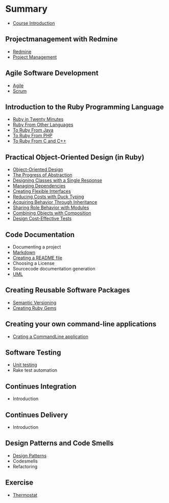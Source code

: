 # Summary

* [Course Introduction](README.md)

## Projectmanagement with Redmine

* [Redmine](redmine/redmine.md)
* [Project Management](redmine/projectmanagement.md)

## Agile Software Development

* [Agile](agile/agile.md)
* [Scrum](agile/scrum.md)

## Introduction to the Ruby Programming Language

* [Ruby in Twenty Minutes](ruby/ruby_in_twenty_minutes.md)
* [Ruby From Other Languages](ruby/ruby_from_other_languages.md)
* [To Ruby From Java](ruby/to_ruby_from_java.md)
* [To Ruby From PHP](ruby/to_ruby_from_php.md)
* [To Ruby From C and C++](ruby/to_ruby_from_c_and_c++.md)

## Practical Object-Oriented Design \(in Ruby\)

* [Object-Oriented Design](POODR/object-oriented_design.md)
* [The Progress of Abstraction](the_progress_of_abstraction/the_progress_of_abstraction.md)
* [Designing Classes with a Single Response](POODR/designing_classes_with_a_single_response.md)
* [Managing Dependencies](POODR/managing_dependencies.md)
* [Creating Flexible Interfaces](POODR/creating_flexible_interfaces.md)
* [Reducing Costs with Duck Typing](POODR/reducing_costs_with_duck_typing.md)
* [Acquiring Behavior Through Inheritance](POODR/acquiring_behavior_through_inheritance.md)
* [Sharing Role Behavior with Modules](POODR/sharing_role_behavior_with_modules.md)
* [Combining Objects with Composition](POODR/combining_objects_with_composition.md)
* [Design Cost-Effective Tests](POODR/design_cost-effective_tests.md)

## Code Documentation

* Documenting a project
* [Markdown](documentation/markdown.md)
* [Creating a README file](documentation/creating-a-readme.md)
* Choosing a License
* Sourcecode documentation generation
* [UML](documentation/uml.md)

## Creating Reusable Software Packages

* [Semantic Versioning](ruby-gems/semantic-versioning.md)
* [Creating Ruby Gems](ruby-gems/creating_ruby_gems.md)

## Creating your own command-line applications

* [Crating a CommandLine application](ruby-cli/crating_a_commandline_application.md)

## Software Testing

* [Unit testing](unit_testing/unit_testing.md)
* Rake test automation

## Continues Integration

* Introduction

## Continues Delivery

* Introduction 

## Design Patterns and Code Smells

* [Design Patterns](designpatterns/design_patterns.md)
* Codesmells
* Refactoring

## Exercise

* [Thermostat](excercise/thermostat.md)

